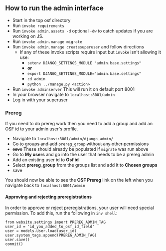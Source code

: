 ## How to run the admin interface

- Start in the top osf directory
- Run `invoke requirements`
- Run `invoke admin.assets -d` optional `-dw` to catch updates if you are working on JS.
- Run `invoke admin.manage migrate`
- Run `invoke admin.manage createsuperuser` and follow directions
    - If any of these invoke scripts require input but `invoke` isn't allowing it use:
        - `setenv DJANGO_SETTINGS_MODULE "admin.base.settings"`
        - **or**
        - `export DJANGO_SETTINGS_MODULE="admin.base.settings"`
        - `cd admin`
        - `python ../manage.py <action>`
- Run `invoke adminserver` This will run it on default port 8001
- In your browser navigate to `localhost:8001/admin`
- Log in with your superuser

### Prereg

If you need to do prereg work then you need to add a group and add an OSF id to your admin user's profile.

- Navigate to `localhost:8001/admin/django_admin/`
- ~~Go to groups and add `prereg_group` without any other permissions~~
- ~~save~~ These should already be populated if `migrate` was run above
- Go to **My users** and go into the user that needs to be a prereg admin
- Add an existing user id to **Osf id**
- Select **prereg_group** from the groups list and add it to **Chosen groups**
- save

You should now be able to see the **OSF Prereg** link on the left when you navigate back to `localhost:8001/admin`


#### Approving and rejecting preregistrations
In order to approve or reject preregistrations, your user will need special permission. To add this, run the following in `inv shell`:

```
from website.settings import PREREG_ADMIN_TAG
user_id = 'id_you_added_to_osf_id_field'
user = models.User.load(user_id)
user.system_tags.append(PREREG_ADMIN_TAG)
user.save()
commit()
```
